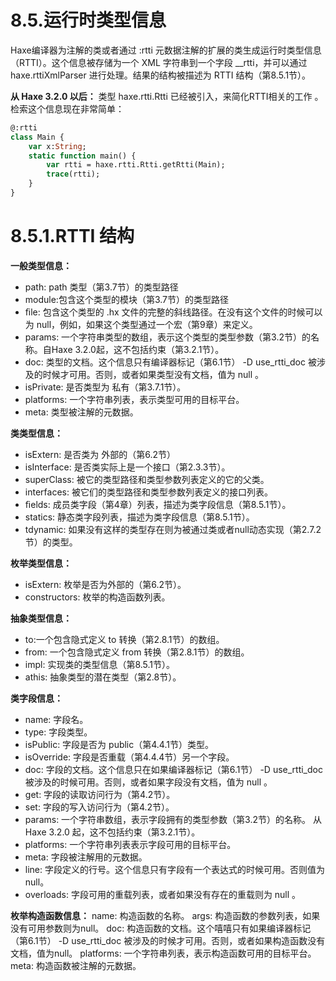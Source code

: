 # 8.5.运行时类型信息

Haxe编译器为注解的类或者通过 :rtti 元数据注解的扩展的类生成运行时类型信息（RTTI）。这个信息被存储为一个 XML 字符串到一个字段 __rtti，并可以通过 haxe.rttiXmlParser 进行处理。结果的结构被描述为 RTTI 结构（第8.5.1节）。

**从 Haxe 3.2.0 以后：**
类型 haxe.rtti.Rtti 已经被引入，来简化RTTI相关的工作 。检索这个信息现在非常简单：

```haxe
@:rtti 
class Main { 
    var x:String; 
    static function main() { 
        var rtti = haxe.rtti.Rtti.getRtti(Main); 
        trace(rtti); 
    }
}
```



# 8.5.1.RTTI 结构

**一般类型信息：**

- path: path 类型（第3.7节）的类型路径
- module:包含这个类型的模块（第3.7节）的类型路径
- ﬁle: 包含这个类型的 .hx 文件的完整的斜线路径。在没有这个文件的时候可以为 null，例如，如果这个类型通过一个宏（第9章）来定义。
- params: 一个字符串类型的数组，表示这个类型的类型参数（第3.2节）的名称。自Haxe 3.2.0起，这不包括约束（第3.2.1节）。
- doc: 类型的文档。这个信息只有编译器标记（第6.1节） -D use_rtti_doc 被涉及的时候才可用。否则，或者如果类型没有文档，值为 null 。
- isPrivate: 是否类型为 私有（第3.7.1节）。
- platforms: 一个字符串列表，表示类型可用的目标平台。
- meta: 类型被注解的元数据。

**类类型信息：**

- isExtern: 是否类为 外部的（第6.2节）
- isInterface: 是否类实际上是一个接口（第2.3.3节）。
- superClass: 被它的类型路径和类型参数列表定义的它的父类。
- interfaces: 被它们的类型路径和类型参数列表定义的接口列表。
- ﬁelds: 成员类字段（第4章）列表，描述为类字段信息（第8.5.1节）。
- statics: 静态类字段列表，描述为类字段信息（第8.5.1节）。
- tdynamic: 如果没有这样的类型存在则为被通过类或者null动态实现（第2.7.2节）的类型。

**枚举类型信息：**

- isExtern: 枚举是否为外部的（第6.2节）。
- constructors: 枚举的构造函数列表。

**抽象类型信息：**

- to:一个包含隐式定义 to 转换（第2.8.1节）的数组。
- from: 一个包含隐式定义 from 转换（第2.8.1节）的数组。
- impl: 实现类的类型信息（第8.5.1节）。
- athis: 抽象类型的潜在类型（第2.8节）。

**类字段信息：**

- name: 字段名。
- type: 字段类型。
- isPublic: 字段是否为 public（第4.4.1节）类型。
- isOverride: 字段是否重载（第4.4.4节）另一个字段。
- doc: 字段的文档。这个信息只在如果编译器标记（第6.1节） -D use_rtti_doc 被涉及的时候可用。否则，或者如果字段没有文档，值为 null 。
- get: 字段的读取访问行为（第4.2节）。
- set: 字段的写入访问行为（第4.2节）。
- params: 一个字符串数组，表示字段拥有的类型参数（第3.2节）的名称。 从Haxe 3.2.0 起，这不包括约束（第3.2.1节）。
- platforms: 一个字符串列表表示字段可用的目标平台。
- meta: 字段被注解用的元数据。
- line: 字段定义的行号。这个信息只有字段有一个表达式的时候可用。否则值为null。
- overloads: 字段可用的重载列表，或者如果没有存在的重载则为 null 。

**枚举构造函数信息：**
name: 构造函数的名称。
args: 构造函数的参数列表，如果没有可用参数则为null。
doc: 构造函数的文档。这个嘻嘻只有如果编译器标记（第6.1节） -D use_rtti_doc 被涉及的时候才可用。否则，或者如果构造函数没有文档，值为null。
platforms: 一个字符串列表，表示构造函数可用的目标平台。
meta: 构造函数被注解的元数据。